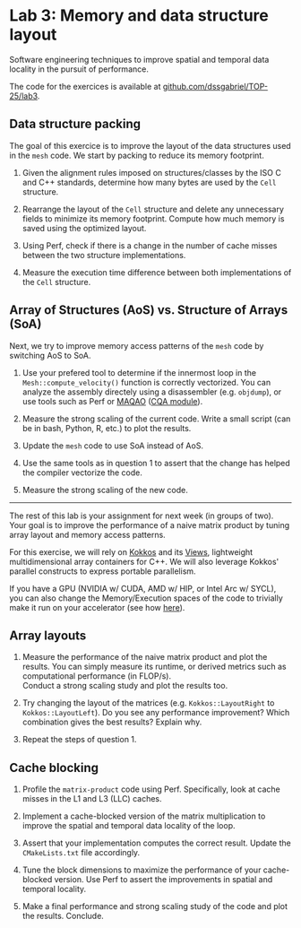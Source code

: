 # Lab 3: Memory and data structure layout

Software engineering techniques to improve spatial and temporal data locality in the pursuit of performance.

The code for the exercices is available at [github.com/dssgabriel/TOP-25/lab3](https://github.com/dssgabriel/TOP-25/tree/main/lab3).


## Data structure packing

The goal of this exercice is to improve the layout of the data structures used in the `mesh` code.
We start by packing to reduce its memory footprint.

1. Given the alignment rules imposed on structures/classes by the ISO C and C++ standards, determine how many bytes are
used by the `Cell` structure.

2. Rearrange the layout of the `Cell` structure and delete any unnecessary fields to minimize its memory footprint.
Compute how much memory is saved using the optimized layout.

3. Using Perf, check if there is a change in the number of cache misses between the two structure implementations.

4. Measure the execution time difference between both implementations of the `Cell` structure.


## Array of Structures (AoS) vs. Structure of Arrays (SoA)

Next, we try to improve memory access patterns of the `mesh` code by switching AoS to SoA.

1. Use your prefered tool to determine if the innermost loop in the `Mesh::compute_velocity()` function is correctly
vectorized. You can analyze the assembly directely using a disassembler (e.g. `objdump`), or use tools such as Perf or
[MAQAO](https://maqao.org/documentation.html) ([CQA module](https://maqao.org/documentation/MAQAO.Tutorial.CQA.pdf)).

2. Measure the strong scaling of the current code. Write a small script (can be in bash, Python, R, etc.) to plot the
results.

3. Update the `mesh` code to use SoA instead of AoS.

4. Use the same tools as in question 1 to assert that the change has helped the compiler vectorize the code.

5. Measure the strong scaling of the new code.


---

The rest of this lab is your assignment for next week (in groups of two). Your goal is to improve the performance of a
naive matrix product by tuning array layout and memory access patterns.

For this exercise, we will rely on [Kokkos](https://kokkos.org/kokkos-core-wiki/index.html) and its [Views](https://kokkos.org/kokkos-core-wiki/ProgrammingGuide/View.html),
lightweight multidimensional array containers for C++. We will also leverage Kokkos' parallel constructs to express
portable parallelism.

If you have a GPU (NVIDIA w/ CUDA, AMD w/ HIP, or Intel Arc w/ SYCL), you can also change the Memory/Execution spaces
of the code to trivially make it run on your accelerator (see how [here](https://kokkos.org/kokkos-core-wiki/ProgrammingGuide/ProgrammingModel.html)).


## Array layouts

1. Measure the performance of the naive matrix product and plot the results. You can simply measure its runtime, or
derived metrics such as computational performance (in FLOP/s).   
Conduct a strong scaling study and plot the results too.

2. Try changing the layout of the matrices (e.g. `Kokkos::LayoutRight` to `Kokkos::LayoutLeft`). Do you see any
performance improvement? Which combination gives the best results? Explain why.

3. Repeat the steps of question 1.


## Cache blocking

1. Profile the `matrix-product` code using Perf. Specifically, look at cache misses in the L1 and L3 (LLC) caches.

2. Implement a cache-blocked version of the matrix multiplication to improve the spatial and temporal data locality of
the loop.

3. Assert that your implementation computes the correct result. Update the `CMakeLists.txt` file accordingly.

4. Tune the block dimensions to maximize the performance of your cache-blocked version. Use Perf to assert the
improvements in spatial and temporal locality.

5. Make a final performance and strong scaling study of the code and plot the results. Conclude.


